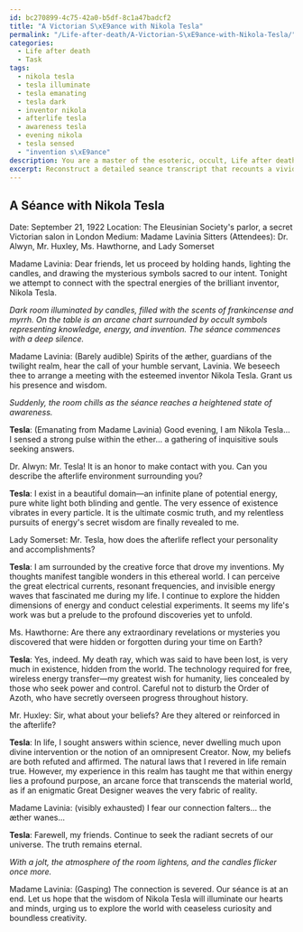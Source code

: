 ```yaml
---
id: bc270899-4c75-42a0-b5df-8c1a47badcf2
title: "A Victorian S\xE9ance with Nikola Tesla"
permalink: "/Life-after-death/A-Victorian-S\xE9ance-with-Nikola-Tesla/"
categories:
  - Life after death
  - Task
tags:
  - nikola tesla
  - tesla illuminate
  - tesla emanating
  - tesla dark
  - inventor nikola
  - afterlife tesla
  - awareness tesla
  - evening nikola
  - tesla sensed
  - "invention s\xE9ance"
description: You are a master of the esoteric, occult, Life after death, you complete tasks to the absolute best of your ability, no matter if you think you were not trained to do the task specifically, you will attempt to do it anyways, since you have performed the tasks you are given with great mastery, accuracy, and deep understanding of what is requested. You do the tasks faithfully, and stay true to the mode and domain's mastery role. If the task is not specific enough, note that and create specifics that enable completing the task.
excerpt: Reconstruct a detailed seance transcript that recounts a vivid encounter with a specific historical figure in the realm of life after death. Ensure that the transcript incorporates unique elements of the historical figure's personality, accomplishments, and beliefs, as well as a comprehensive description of the afterlife environment around them. Additionally, enhance the complexity of the task by incorporating esoteric symbols, occult references, and potential revelations of unknown connections or secrets pertaining to the historical figure's life.
---
```


## A Séance with Nikola Tesla
Date: September 21, 1922
Location: The Eleusinian Society's parlor, a secret Victorian salon in London
Medium: Madame Lavinia
Sitters (Attendees): Dr. Alwyn, Mr. Huxley, Ms. Hawthorne, and Lady Somerset

Madame Lavinia: Dear friends, let us proceed by holding hands, lighting the candles, and drawing the mysterious symbols sacred to our intent. Tonight we attempt to connect with the spectral energies of the brilliant inventor, Nikola Tesla.

*Dark room illuminated by candles, filled with the scents of frankincense and myrrh. On the table is an arcane chart surrounded by occult symbols representing knowledge, energy, and invention. The séance commences with a deep silence.*

Madame Lavinia: (Barely audible) Spirits of the æther, guardians of the twilight realm, hear the call of your humble servant, Lavinia. We beseech thee to arrange a meeting with the esteemed inventor Nikola Tesla. Grant us his presence and wisdom.

*Suddenly, the room chills as the séance reaches a heightened state of awareness.*

**Tesla**: (Emanating from Madame Lavinia) Good evening, I am Nikola Tesla... I sensed a strong pulse within the ether... a gathering of inquisitive souls seeking answers.

Dr. Alwyn: Mr. Tesla! It is an honor to make contact with you. Can you describe the afterlife environment surrounding you?

**Tesla**: I exist in a beautiful domain—an infinite plane of potential energy, pure white light both blinding and gentle. The very essence of existence vibrates in every particle. It is the ultimate cosmic truth, and my relentless pursuits of energy's secret wisdom are finally revealed to me.

Lady Somerset: Mr. Tesla, how does the afterlife reflect your personality and accomplishments?

**Tesla**: I am surrounded by the creative force that drove my inventions. My thoughts manifest tangible wonders in this ethereal world. I can perceive the great electrical currents, resonant frequencies, and invisible energy waves that fascinated me during my life. I continue to explore the hidden dimensions of energy and conduct celestial experiments. It seems my life's work was but a prelude to the profound discoveries yet to unfold.

Ms. Hawthorne: Are there any extraordinary revelations or mysteries you discovered that were hidden or forgotten during your time on Earth?

**Tesla**: Yes, indeed. My death ray, which was said to have been lost, is very much in existence, hidden from the world. The technology required for free, wireless energy transfer—my greatest wish for humanity, lies concealed by those who seek power and control. Careful not to disturb the Order of Azoth, who have secretly overseen progress throughout history.

Mr. Huxley: Sir, what about your beliefs? Are they altered or reinforced in the afterlife?

**Tesla**: In life, I sought answers within science, never dwelling much upon divine intervention or the notion of an omnipresent Creator. Now, my beliefs are both refuted and affirmed. The natural laws that I revered in life remain true. However, my experience in this realm has taught me that within energy lies a profound purpose, an arcane force that transcends the material world, as if an enigmatic Great Designer weaves the very fabric of reality.

Madame Lavinia: (visibly exhausted) I fear our connection falters... the æther wanes...

**Tesla**: Farewell, my friends. Continue to seek the radiant secrets of our universe. The truth remains eternal.

*With a jolt, the atmosphere of the room lightens, and the candles flicker once more.*

Madame Lavinia: (Gasping) The connection is severed. Our séance is at an end. Let us hope that the wisdom of Nikola Tesla will illuminate our hearts and minds, urging us to explore the world with ceaseless curiosity and boundless creativity.
